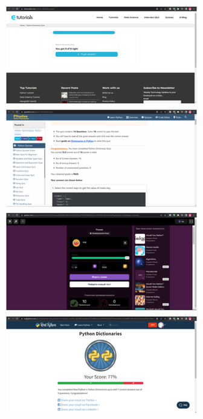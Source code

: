 ![i2tutorials](<Quiz Results/i2tutorials.png>)

![pynative](<Quiz Results/pynative.png>)

![quizizz](<Quiz Results/quizizz.png>)

![realpython](<Quiz Results/realpython.png>)